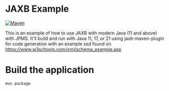 JAXB Example
============

[![Maven](https://github.com/SingingBush/jaxb-example/actions/workflows/maven.yml/badge.svg)](https://github.com/SingingBush/jaxb-example/actions/workflows/maven.yml)

This is an example of how to use JAXB with modern Java (11 and above) with JPMS. It'll build and run with Java 11, 17, or 21 using jaxb-maven-plugin for code generation with an example xsd found on https://www.w3schools.com/xml/schema_example.asp

# Build the application

```
mvn package
```
